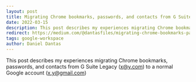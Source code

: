 ```yaml
---
layout: post
title: Migrating Chrome bookmarks, passwords, and contacts from G Suite Legacy to a normal Google account
date: 2022-03-15
description: This post describes my experiences migrating Chrome bookmarks, passwords, and contacts from G Suite Legacy (x@y.com) to a normal Google account (x.y@gmail.com)
redirect: https://medium.com/@dantasfiles/migrating-chrome-bookmarks-passwords-and-contacts-from-g-suite-legacy-to-a-normal-google-account-fd9c1bd1b686
tags: google-workspace
author: Daniel Dantas
---
```


This post describes my experiences migrating Chrome bookmarks, passwords, and contacts from G Suite Legacy (x@y.com) to a normal Google account (x.y@gmail.com)

